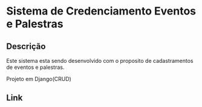 # Sistema de Credenciamento Eventos e Palestras

## Descrição
Este sistema esta sendo desenvolvido com o proposito de cadastramentos de eventos e palestras.

Projeto em Django(CRUD)

## Link
